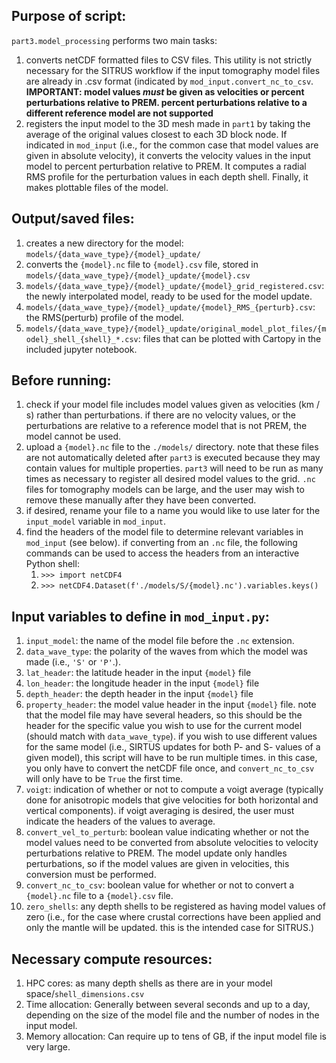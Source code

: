 ## Purpose of script:
`part3.model_processing` performs two main tasks:
1. converts netCDF formatted files to CSV files. This utility is not strictly necessary for the SITRUS workflow if the input tomography model files are already in .csv format (indicated by `mod_input.convert_nc_to_csv`. **IMPORTANT: model values _must_ be given as velocities or percent perturbations relative to PREM. percent perturbations relative to a different reference model are not supported**
2. registers the input model to the 3D mesh made in `part1` by taking the average of the original values closest to each 3D block node. If indicated in `mod_input` (i.e., for the common case that model values are given in absolute velocity), it converts the velocity values in the input model to percent perturbation relative to PREM. It computes a radial RMS profile for the perturbation values in each depth shell. Finally, it makes plottable files of the model.


## Output/saved files:
1. creates a new directory for the model: `models/{data_wave_type}/{model}_update/`
2. converts the `{model}.nc` file to `{model}.csv` file, stored in `models/{data_wave_type}/{model}_update/{model}.csv`
3. `models/{data_wave_type}/{model}_update/{model}_grid_registered.csv`: the newly interpolated model, ready to be used for the model update.
4. `models/{data_wave_type}/{model}_update/{model}_RMS_{perturb}.csv`: the RMS(perturb) profile of the model.
5. `models/{data_wave_type}/{model}_update/original_model_plot_files/{model}_shell_{shell}_*.csv`: files that can be plotted with Cartopy in the included jupyter notebook.


## Before running:
1. check if your model file includes model values given as velocities (km / s) rather than perturbations. if there are no velocity values, or the perturbations are relative to a reference model that is not PREM, the model cannot be used.
2. upload a `{model}.nc` file to the `./models/` directory. note that these files are not automatically deleted after `part3` is executed because they may contain values for multiple properties. `part3` will need to be run as many times as necessary to register all desired model values to the grid. `.nc` files for tomography models can be large, and the user may wish to remove these manually after they have been converted.
3. if desired, rename your file to a name you would like to use later for the `input_model` variable in `mod_input`.
4. find the headers of the model file to determine relevant variables in `mod_input` (see below). if converting from an `.nc` file, the following commands can be used to access the headers from an interactive Python shell:
    1. `>>> import netCDF4`
    2. `>>> netCDF4.Dataset(f'./models/S/{model}.nc').variables.keys()`


## Input variables to define in `mod_input.py`: 
1. `input_model`: the name of the model file before the `.nc` extension.
2. `data_wave_type`: the polarity of the waves from which the model was made (i.e., `'S'` or `'P'`.).
3. `lat_header`: the latitude header in the input `{model}` file
4. `lon_header`: the longitude header in the input `{model}` file
5. `depth_header`: the depth header in the input `{model}` file
6. `property_header`: the model value header in the input `{model}` file. note that the model file may have several headers, so this should be the header for the specific value you wish to use for the current model (should match with `data_wave_type`). if you wish to use different values for the same model (i.e., SIRTUS updates for both P- and S- values of a given model), this script will have to be run multiple times. in this case, you only have to convert the netCDF file once, and `convert_nc_to_csv` will only have to be `True` the first time.
7. `voigt`: indication of whether or not to compute a voigt average (typically done for anisotropic models that give velocities for both horizontal and vertical components). if voigt averaging is desired, the user must indicate the headers of the values to average.
8. `convert_vel_to_perturb`: boolean value indicating whether or not the model values need to be converted from absolute velocities to velocity perturbations relative to PREM. The model update only handles perturbations, so if the model values are given in velocities, this conversion must be performed.
9. `convert_nc_to_csv`: boolean value for whether or not to convert a `{model}.nc` file to a `{model}.csv` file.
10. `zero_shells`: any depth shells to be registered as having model values of zero (i.e., for the case where crustal corrections have been applied and only the mantle will be updated. this is the intended case for SITRUS.)


## Necessary compute resources:
1. HPC cores: as many depth shells as there are in your model space/`shell_dimensions.csv`
2. Time allocation: Generally between several seconds and up to a day, depending on the size of the model file and the number of nodes in the input model.
3. Memory allocation: Can require up to tens of GB, if the input model file is very large.
